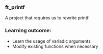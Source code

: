 ### ft_printf
A project that requires us to rewrite printf.

### Learning outcome:
- Learn the usage of variadic arguments
- Modify existing functions when necessary
